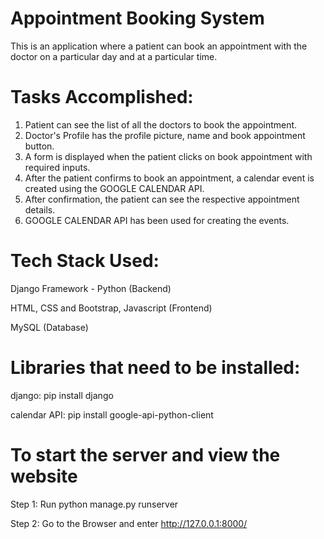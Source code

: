 # Appointment Booking System 

This is an application where a patient can book an appointment with the doctor on a particular day and at a particular time. 

# Tasks Accomplished: 
1) Patient can see the list of all the doctors to book the appointment.
2) Doctor's Profile has the profile picture, name and book appointment button.
3) A form is displayed when the patient clicks on book appointment with required inputs.
4) After the patient confirms to book an appointment, a calendar event is created using the GOOGLE CALENDAR API. 
5) After confirmation, the patient can see the respective appointment details.
6) GOOGLE CALENDAR API has been used for creating the events.

# Tech Stack Used:
Django Framework - Python (Backend)

HTML, CSS and Bootstrap, Javascript (Frontend)

MySQL (Database)

# Libraries that need to be installed: 
django: pip install django

calendar API: pip install google-api-python-client 

# To start the server and view the website
Step 1: Run python manage.py runserver

Step 2: Go to the Browser and enter http://127.0.0.1:8000/
